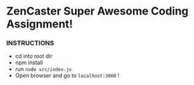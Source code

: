 # ZenCaster Super Awesome Coding Assignment!


### INSTRUCTIONS
* cd into root dir
* npm install
* run ` node src/index.js `
* Open browser and go to `localhost:3000` !